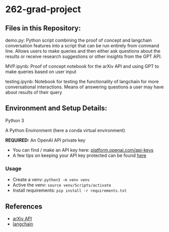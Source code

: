 # 262-grad-project

## Files in this Repository:
demo.py: Python script combining the proof of concept and langchain conversation features into a script that can be run entirely from command line. Allows users to make queries and then either ask questions about the results or receive research suggestions or other insights from the GPT API.

MVP.ipynb: Proof of concept notebook for the arXiv API and using GPT to make queries based on user input

testing.ipynb: Notebook for testing the functionality of langchain for more conversational interactions. Means of answering questions a user may have about results of their query


## Environment and Setup Details:
Python 3

A Python Environment (here a conda virtual environment)

**REQUIRED:** An OpenAI API private key

* You can find / make an API key here: [platform.openai.com/api-keys](https://platform.openai.com/api-keys)
* A few tips on keeping your API key protected can be found [here](https://help.openai.com/en/articles/5112595-best-practices-for-api-key-safety)

### Usage
* Create a venv: `python3 -m venv venv`
* Active the venv: `source venv/Scripts/activate`
* Install requirements: `pip install -r requirements.txt`

## References
* [arXiv API](https://info.arxiv.org/help/api/index.html)
* [langchain](https://python.langchain.com/docs/integrations/retrievers/arxiv/)
